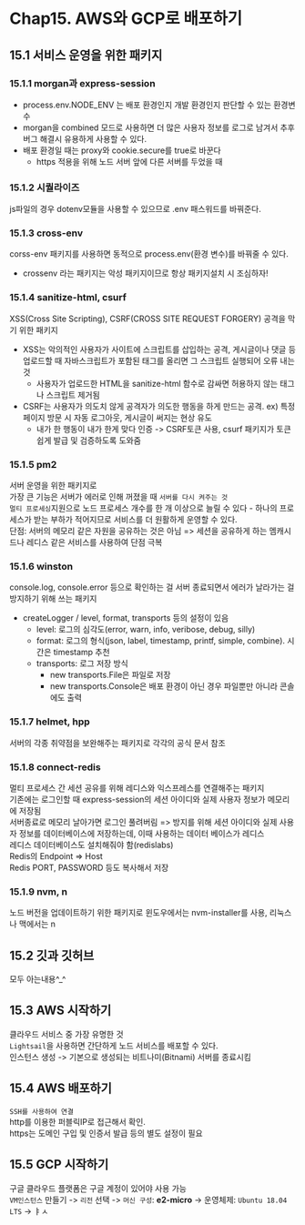 # Chap15. AWS와 GCP로 배포하기

## 15.1 서비스 운영을 위한 패키지
### 15.1.1 morgan과 express-session
- process.env.NODE_ENV 는 배포 환경인지 개발 환경인지 판단할 수 있는 환경변수
- morgan을 combined 모드로 사용하면 더 많은 사용자 정보를 로그로 남겨서 추후 버그 해결시 유용하게 사용할 수 있다.
- 배포 환경일 때는 proxy와 cookie.secure를 true로 바꾼다
    - https 적용을 위해 노드 서버 앞에 다른 서버를 두었을 때

### 15.1.2 시퀄라이즈
js파일의 경우 dotenv모듈을 사용할 수 있으므로 .env 패스워드를 바꿔준다.

### 15.1.3 cross-env
corss-env 패키지를 사용하면 동적으로 process.env(환경 변수)를 바꿔줄 수 있다.
* crossenv 라는 패키지는 악성 패키지이므로 항상 패키지설치 시 조심하자!

### 15.1.4 sanitize-html, csurf
XSS(Cross Site Scripting), CSRF(CROSS SITE REQUEST FORGERY) 공격을 막기 위한 패키지   
- XSS는 악의적인 사용자가 사이트에 스크립트를 삽입하는 공격, 게시글이나 댓글 등 업로드할 때 자바스크립트가 포함된 태그를 올리면 그 스크립트 실행되어 오류 내는 것
    - 사용자가 업로드한 HTML을 sanitize-html 함수로 감싸면 허용하지 않는 태그나 스크립트 제거됨
- CSRF는 사용자가 의도치 않게 공격자가 의도한 행동을 하게 만드는 공격. ex) 특정 페이지 방문 시 자동 로그아웃, 게시글이 써지는 현상 유도
    - 내가 한 행동이 내가 한게 맞다 인증 -> CSRF토큰 사용, csurf 패키지가 토큰 쉽게 발급 및 검증하도록 도와줌

### 15.1.5 pm2
서버 운영을 위한 패키지로   
가장 큰 기능은 서버가 에러로 인해 꺼졌을 때 `서버를 다시 켜주는 것`   
`멀티 프로세싱`지원으로 노드 프로세스 개수를 한 개 이상으로 늘릴 수 있다 - 하나의 프로세스가 받는 부하가 적어지므로 서비스를 더 원활하게 운영할 수 있다.   
단점: 서버의 메모리 같은 자원을 공유하는 것은 아님 => 세션을 공유하게 하는 멤캐시드나 레디스 같은 서비스를 사용하여 단점 극복

### 15.1.6 winston
console.log, console.error 등으로 확인하는 걸 서버 종료되면서 에러가 날라가는 걸 방지하기 위해 쓰는 패키지
- createLogger / level, format, transports 등의 설정이 있음
    - level: 로그의 심각도(error, warn, info, veribose, debug, silly)
    - format: 로그의 형식(json, label, timestamp, printf, simple, combine). 시간은 timestamp 추천
    - transports: 로그 저장 방식
        - new transports.File은 파일로 저장
        - new transports.Console은 배포 환경이 아닌 경우 파일뿐만 아니라 콘솔에도 출력

### 15.1.7 helmet, hpp
서버의 각종 취약점을 보완해주는 패키지로 각각의 공식 문서 참조

### 15.1.8 connect-redis
멀티 프로세스 간 세션 공유를 위해 레디스와 익스프레스를 연결해주는 패키지   
기존에는 로그인할 때 express-session의 세션 아이디와 실제 사용자 정보가 메모리에 저장됨   
서버종료로 메모리 날아가면 로그인 풀려버림 => 방지를 위해 세션 아이디와 실제 사용자 정보를 데이터베이스에 저장하는데, 이때 사용하는 데이터 베이스가 레디스   
레디스 데이터베이스도 설치해줘야 함(redislabs)   
Redis의 Endpoint => Host   
Redis PORT, PASSWORD 등도 복사해서 저장

### 15.1.9 nvm, n
노드 버전을 업데이트하기 위한 패키지로 윈도우에서는 nvm-installer를 사용, 리눅스나 맥에서는 n

## 15.2 깃과 깃허브
모두 아는내용^_^

## 15.3 AWS 시작하기
클라우드 서비스 중 가장 유명한 것   
`Lightsail`을 사용하면 간단하게 노드 서비스를 배포할 수 있다.   
인스턴스 생성 -> 기본으로 생성되는 비트나미(Bitnami) 서버를 종료시킴

## 15.4 AWS 배포하기
`SSH를 사용하여 연결`   
http를 이용한 퍼블릭IP로 접근해서 확인.   
https는 도메인 구입 및 인증서 발급 등의 별도 설정이 필요   


## 15.5 GCP 시작하기
구글 클라우드 플랫폼은 구글 계정이 있어야 사용 가능   
`VM인스턴스` 만들기 -> `리전` 선택 -> `머신 구성`: **e2-micro** -> 운영체제: `Ubuntu 18.04 LTS` -> ㅑㅅ